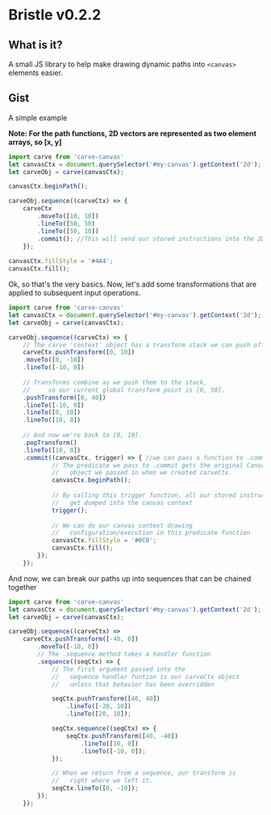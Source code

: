 # Bristle v0.2.2

## What is it?

   A small JS library to help make drawing dynamic paths into `<canvas>` elements easier.

## Gist

   A simple example
   
   **Note: For the path functions, 2D vectors are represented as two element arrays, so \[x, y\]**

```javascript
import carve from 'carve-canvas'
let canvasCtx = document.querySelector('#my-canvas').getContext('2d');
let carveObj = carve(canvasCtx);

canvasCtx.beginPath();

carveObj.sequence((carveCtx) => {
    carveCtx
        .moveTo([10, 10])
        .lineTo([50, 50) 
        .lineTo([50, 10])
        .commit(); //This will send our stored instructions into the 2D context object.
    });
    
canvasCtx.fillStyle = '#4A4';
canvasCtx.fill();
```

   Ok, so that's the very basics.
   Now, let's add some transformations that are applied to subsequent input operations.

```javascript
import carve from 'carve-canvas'
let canvasCtx = document.querySelector('#my-canvas').getContext('2d');
let carveObj = carve(canvasCtx);

carveObj.sequence((carveCtx) => {
    // The carve 'context' object has a transform stack we can push offsets to.
    carveCtx.pushTransform([0, 10])
    .moveTo([0, -10])
    .lineTo([-10, 0])
    
    // Transforms combine as we push them to the stack,
    //     so our current global transform point is [0, 50].
    .pushTransform([0, 40]) 
    .lineTo([-10, 0])
    .lineTo([0, 10])
    .lineTo([10, 0])
    
    // And now we're back to [0, 10].
    .popTransform()
    .lineTo([10, 0])
    .commit((canvasCtx, trigger) => { //we can pass a function to .commit
            // The predicate we pass to .commit gets the original CanvasRenderingContext2D
            //   object we passed in when we created carveCtx.
            canvasCtx.beginPath();
    
            // By calling this trigger function, all our stored instructions 
            //   get dumped into the canvas context
            trigger();
    
            // We can do our canvas context drawing 
            //   configuration/execution in this predicate function
            canvasCtx.fillStyle = '#0C0'; 
            canvasCtx.fill();
        });
    });
```

   And now, we can break our paths up into sequences that can be chained together
   
```javascript
import carve from 'carve-canvas'
let canvasCtx = document.querySelector('#my-canvas').getContext('2d');
let carveObj = carve(canvasCtx);

carveObj.sequence((carveCtx) =>
    carveCtx.pushTransform([-40, 0])
        .moveTo([-10, 0])
        // The .sequence method takes a handler function
        .sequence((seqCtx) => {
            // The first argument passed into the
            //   sequence handler funtion is our carveCtx object
            //   unless that behavior has been overridden

            seqCtx.pushTransform([40, 40])
                .lineTo([-20, 10])
                .lineTo([20, 10]);

            seqCtx.sequence((seqCtx) => {
                seqCtx.pushTransform([40, -40])
                    .lineTo([10, 0])
                    .lineTo([-10, 0]);
            });

            // When we return from a sequence, our transform is
            //   right where we left it.
            seqCtx.lineTo([0, -10]);
        });
    });
```

